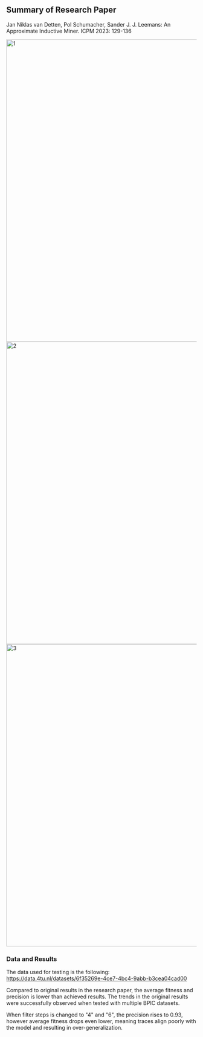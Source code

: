 ## Summary of Research Paper

Jan Niklas van Detten, Pol Schumacher, Sander J. J. Leemans: An Approximate Inductive Miner. ICPM 2023: 129-136

<img width="800" alt="1" src="https://github.com/user-attachments/assets/4ae2f32e-73fb-431c-acd4-0f99a14aa78f" />
<img width="800" alt="2" src="https://github.com/user-attachments/assets/8781359e-e311-4175-83a5-94d0fcdccec4" />
<img width="800" alt="3" src="https://github.com/user-attachments/assets/6bb09169-8642-49ee-9b85-ec6f57b3367f" />

### Data and Results
The data used for testing is the following:
https://data.4tu.nl/datasets/6f35269e-4ce7-4bc4-9abb-b3cea04cad00

Compared to original results in the research paper, the average fitness and precision is lower than achieved results.
The trends in the original results were successfully observed when tested with multiple BPIC datasets.

When filter steps is changed to "4" and "6", the precision rises to 0.93, however average fitness drops even lower, meaning traces align poorly with the model and resulting in over-generalization.
